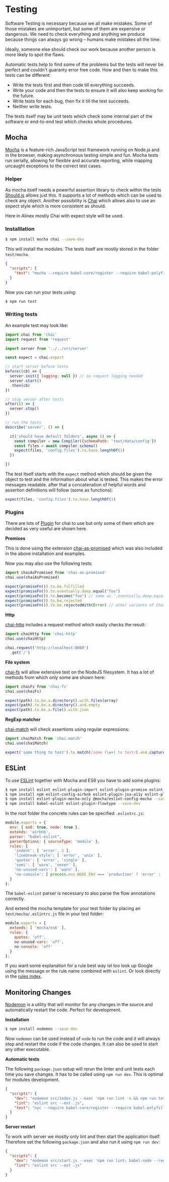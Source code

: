 # Testing

Software Testing is necessary because we all make mistakes. Some of those mistakes
are unimportant, but some of them are expensive or dangerous. We need to check
everything and anything we produce because things can always go wrong – humans make
mistakes all the time.

Ideally, someone else should check our work because another person is more
likely to spot the flaws.

Automatic tests help to find some of the problems but the tests will never be perfect
and couldn't guaranty error free code. How and then to make this tests can be
different:

- Write the tests first and then code till everything succeeds.
- Write your code and then the tests to ensure it will also keep working for the future.
- Write tests for each bug, then fix it till the test succeeds.
- Neither write tests.

The tests itself may be unit tests which check some internal part of the software or
end-to-end test which checks whole procedures.


## Mocha

[Mocha](https://mochajs.org/) is a feature-rich JavaScript test framework running
on Node.js and in the browser, making asynchronous testing simple and fun.
Mocha tests run serially, allowing for flexible and accurate reporting, while mapping
uncaught exceptions to the correct test cases.

### Helper

As mocha itself needs a powerful assertion library to check within the tests
[Should.js](https://shouldjs.github.io/) allows just this. It supports a lot of
methods which can be used to check any object.
Another possibility is [Chai](http://chaijs.com/) which allows also to use an
expect style which is more consistent as should.

Here in Alinex mostly Chai with expect style will be used.

### Installlation

```bash
$ npm install mocha chai --save-dev
```

This will install the modules. The tests itself are mostly stored in the folder
`test/mocha`.

```json
{
  "scripts": {
    "test": "mocha --require babel-core/register --require babel-polyfill test/mocha"
  }
}
```

Now you can run your tests using:

```bash
$ npm run test
```

### Writing tests

An example test may look like:

```js
import chai from 'chai'
import request from 'request'

import server from '../../src/server'

const expect = chai.expect

// start server before tests
before((cb) => {
  server.init({ logging: null }) // no request logging needed
  server.start()
  .then(cb)
})

// stop server after tests
after(() => {
  server.stop()
})

// run the tests
describe('server', () => {

  it('should have default folders', async () => {
    const compiler = new Compiler({schemaPath: 'test/data/config'})
    const files = await compiler.schema()
    expect(files, 'config.files').to.have.lengthOf(1)
  })

})
```

The test itself starts with the `expect` method which should be given the object
to test and the information about what is tested. This makes the error messages
readable. after that a concatenation of helpful words and assertion definitions will
follow (some as functions):

```js
expect(files, 'config.files').to.have.lengthOf(1)
```

### Plugins

There are lots of [Plugin](http://chaijs.com/plugins/) for chai to use but only
some of them which are decided as very useful are shown here.

__Promises__

This is done using the extension [chai-as-promised](http://chaijs.com/plugins/chai-as-promised/)
which was also included in the above installation and examples.

Now you may also use the following tests:

```js
import chaiAsPromised from 'chai-as-promised'
chai.use(chaiAsPromised)

expect(promiseFn()).to.be.fulfilled
expect(promiseFn()).to.eventually.deep.equal("foo")
expect(promiseFn()).to.become("foo") // same as `.eventually.deep.equal`
expect(promiseFn()).to.be.rejected
expect(promiseFn()).to.be.rejectedWith(Error) // other variants of Chai's `throw` assertion work too
```

__Http__

[chai-http](http://chaijs.com/plugins/chai-http/) includes a request method which
easily checks the result:

```js
import chaiHttp from 'chai-http'
chai.use(chaiHttp)

chai.request('http://localhost:8080')
  .get('/')
```

__File system__

[chai-fs](http://chaijs.com/plugins/chai-fs/) will allow extensive test on the NodeJS
filesystem. It has a lot of methods from which only some are shown here:

```js
import chaiFs from 'chai-fs'
chai.use(chaiFs)

expect(path).to.be.a.directory().with.files(array)
expect(path).to.be.a.directory().and.empty
expect(path).to.be.a.file().with.json
```

__RegExp matcher__

[chai-match](http://chaijs.com/plugins/chai-match/) will check assertions using
regular expressions:

```js
import chaiMatch from 'chai-match'
chai.use(chaiMatch)

expect('some thing to test').to.match(/some (\w+) to test/).and.capture(0).equals('thing')
```


## ESLint

To use [ESLint](http://eslint.org/) together with Mocha and ES6 you have to add some
plugins:

```bash
$ npm install eslint eslint-plugin-import eslint-plugin-promise eslint-plugin-standard --save-dev
$ npm install npm eslint-config-airbnb eslint-plugin-jsx-a11y eslint-plugin-react --save-dev
$ npm install eslint-plugin-mocha-only @mocha/eslint-config-mocha --save-dev
$ npm install babel-eslint eslint-plugin-flowtype --save-dev
```

In the root folder the concrete rules can be specified `.eslintrc.js`:

```js
module.exports = {
  env: { es6: true, node: true },
  extends: 'airbnb',
  parser: "babel-eslint",
  parserOptions: { sourceType: 'module' },
  rules: {
    'indent': [ 'error', 2 ],
    'linebreak-style': [ 'error', 'unix' ],
    'quotes': [ 'error', 'single' ],
    'semi': [ 'warn', 'never' ],
    'no-unused-vars': [ 'warn' ],
    'no-console': [ process.env.NODE_ENV === 'production' ? 'error' : 'warn' ]
  }
};
```

The `babel-eslint` parser is necessary to also parse the flow annotations correctly.

And extend the mocha template for your test folder by placing an  `test/mocha/.eslintrc.js`
file in your test folder:

```js
module.exports = {
  extends: [ 'mocha/es6' ],
  rules: {
    quotes: 'off',
    no-unused-vars: 'off',
    no-console: 'off'
  }
};
```

If you want some explanation for a rule best way ist too look up Google using the message
or the rule name combined with `eslint`. Or look directly in the
[rules index](http://eslint.org/docs/rules).


## Monitoring Changes

[Nodemon](https://nodemon.io/) is a utility that will monitor for any changes in
the source and automatically restart the code. Perfect for development.

__Installation__

```bash
$ npm install nodemon --save-dev
```

Now `nodemon` can be used instead of `node` to run the code and it will always stop
and restart the code if the code changes. It can also be used to start any other
executable.

__Automatic tests__

The following `package.json` setup will rerun the linter and unit tests each time
you save changes. It has to be called using `npm run dev`. This is optimal for modules
development.

```json
{
  "scripts": {
    "dev": "nodemon src/index.js --exec 'npm run lint -s && npm run test'",
    "lint": "eslint src --ext .js",
    "test": "nyc --require babel-core/register --require babel-polyfill mocha test/mocha"    
  }
}
```

__Server restart__

To work with server we mostly only lint and then start the application itself.
Therefore set the following `package.json` and also run it using `npm run dev`:

```json
{
  "scripts": {
    "dev": "nodemon src/start.js --exec 'npm run lint; babel-node --require babel-polyfill --exec node_modules/.bin/babel-node'",
    "lint": "eslint src --ext .js"
  }
}
```
